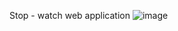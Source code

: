Stop - watch web application ![image](https://github.com/shriikantpawar/PRODIGY-INFOTECH/assets/115066024/18d7882b-dda5-4420-b115-2efb9ba00997)
